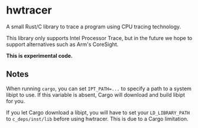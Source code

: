 # hwtracer

A small Rust/C library to trace a program using CPU tracing technology.

This library only supports Intel Processor Trace, but in the future we hope to
support alternatives such as Arm's CoreSight.

**This is experimental code.**

## Notes

When running `cargo`, you can set `IPT_PATH=...` to specify a path to a system
libipt to use. If this variable is absent, Cargo will download and build libipt
for you.

If you let Cargo download a libipt, you will have to set your `LD_LIBRARY_PATH`
to `c_deps/inst/lib` before using hwtracer. This is due to a Cargo limitation.
